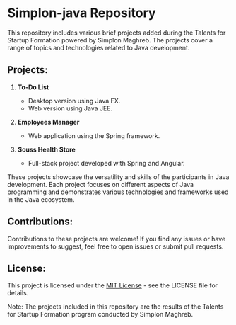 # Simplon-java Repository

This repository includes various brief projects added during the Talents for Startup Formation powered by Simplon Maghreb. The projects cover a range of topics and technologies related to Java development.

## Projects:

1. **To-Do List**
   - Desktop version using Java FX.
   - Web version using Java JEE.

2. **Employees Manager**
   - Web application using the Spring framework.

3. **Souss Health Store**
   - Full-stack project developed with Spring and Angular.

These projects showcase the versatility and skills of the participants in Java development. Each project focuses on different aspects of Java programming and demonstrates various technologies and frameworks used in the Java ecosystem.


## Contributions:

Contributions to these projects are welcome! If you find any issues or have improvements to suggest, feel free to open issues or submit pull requests.

## License:

This project is licensed under the [MIT License](LICENSE) - see the LICENSE file for details.

Note: The projects included in this repository are the results of the Talents for Startup Formation program conducted by Simplon Maghreb.
